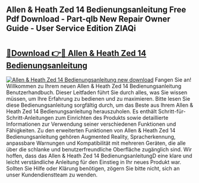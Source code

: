## Allen & Heath Zed 14 Bedienungsanleitung Free Pdf Download - Part-qIb New Repair Owner Guide - User Service Edition ZIAQi

# <h2><a href="http://df587h5.blite.top/?on=Allen+%26+Heath+Zed+14+Bedienungsanleitung">🔗Download 👉🔴 Allen & Heath Zed 14 Bedienungsanleitung</a></h2>

[![Allen & Heath Zed 14 Bedienungsanleitung new download](https://i.imgur.com/lujVjoI.png)](http://df587h5.blite.top/?on=Allen+%26+Heath+Zed+14+Bedienungsanleitung)
Fangen Sie an! Willkommen zu Ihrem neuen Allen & Heath Zed 14 Bedienungsanleitung Benutzerhandbuch. Dieser Leitfaden führt Sie durch alles, was Sie wissen müssen, um Ihre Erfahrung zu bedienen und zu maximieren. Bitte lesen Sie diese Bedienungsanleitung sorgfältig durch, um das Beste aus Ihrem Allen & Heath Zed 14 Bedienungsanleitung herauszuholen. Es enthält Schritt-für-Schritt-Anleitungen zum Einrichten des Produkts sowie detaillierte Informationen zur Verwendung seiner verschiedenen Funktionen und Fähigkeiten. Zu den erweiterten Funktionen von Allen & Heath Zed 14 Bedienungsanleitung gehören Augmented Reality, Spracherkennung, anpassbare Warnungen und Kompatibilität mit mehreren Geräten, die alle über die schlanke und benutzerfreundliche Oberfläche zugänglich sind. Wir hoffen, dass das Allen & Heath Zed 14 BedienungsanleitungD eine klare und leicht verständliche Anleitung für den Einstieg in Ihr neues Produkt war. Sollten Sie Hilfe oder Klärung benötigen, zögern Sie bitte nicht, sich an unser Kundendienstteam zu wenden.
